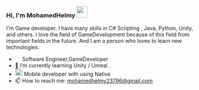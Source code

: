 ### Hi, I'm MohamedHelmy <img src="https://user-images.githubusercontent.com/31344182/154058332-7344d9d6-b2d0-49ea-b998-4a6e636a7934.png" width="30" height="30"/>

I'm Game developer. I have many skills in C# Scripting , Java, Python, Unity, and others. I love the field of GameDevelopment because of this field from important fields in the future. And I am a person who loves to learn new technologies.

- <img src="https://user-images.githubusercontent.com/31344182/154059396-1aceddcf-84b4-43e5-9fea-00eb3579351e.png"  width="15" height="15"/>  Software Engineer,GameDeveloper
- 🌱 I’m currently learning  Unity / Unreal .
- <img src="https://user-images.githubusercontent.com/31344182/154059632-74880bcc-f72f-4318-931a-c291446e32c1.png" width="20" height="20"/> Mobile developer with using Native
- 📫 How to reach me: mohamedhelmy23796@gmail.com



<!--
**MuhamedHelmy/MuhamedHelmy** is a ✨ _special_ ✨ repository because its `README.md` (this file) appears on your GitHub profile.

Here are some ideas to get you started:

- 🔭 I’m currently working on ...
- 🌱 I’m currently learning ...
- 👯 I’m looking to collaborate on ...
- 🤔 I’m looking for help with ...
- 💬 Ask me about ...
- 📫 How to reach me: ...
- 😄 Pronouns: ...
- ⚡ Fun fact: ...
-->
